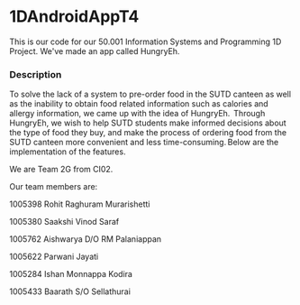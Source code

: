# 1DAndroidAppT4

This is our code for our 50.001 Information Systems and Programming 1D Project.
We've made an app called HungryEh.



### Description

To solve the lack of a system to pre-order food in the SUTD canteen as well as the inability to obtain food related information such as calories and allergy information, we came up with the idea of HungryEh.  
Through HungryEh, we wish to help SUTD students make informed decisions about the type of food they buy, and make the process of ordering food from the SUTD canteen more convenient and less time-consuming. Below are the implementation of the features.

We are Team 2G from CI02.

Our team members are:

1005398	Rohit Raghuram Murarishetti

1005380	Saakshi Vinod Saraf

1005762	Aishwarya D/O RM Palaniappan

1005622	Parwani Jayati

1005284	Ishan Monnappa Kodira

1005433	Baarath S/O Sellathurai
